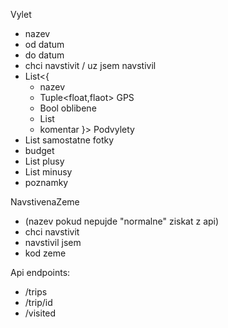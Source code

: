 Vylet
 - nazev
 - od datum
 - do datum
 - chci navstivit / uz jsem navstivil
 - List<{
   - nazev
   - Tuple<float,flaot> GPS
   - Bool oblibene
   - List<Photo>
   - komentar
  }> Podvylety
 - List<Photo> samostatne fotky
 - budget
 - List<str> plusy
 - List<str> minusy
 - poznamky

NavstivenaZeme
 - (nazev pokud nepujde "normalne" ziskat z api)
 - chci navstivit
 - navstivil jsem
 - kod zeme


Api endpoints:
- /trips
- /trip/id
- /visited

